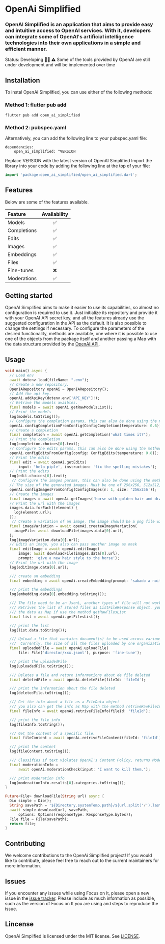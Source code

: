 <h1>OpenAi Simplified</h1>

### OpenAI Simplified is an application that aims to provide easy and intuitive access to OpenAI services. With it, developers can integrate some of OpenAI's artificial intelligence technologies into their own applications in a simple and efficient manner.

Status: Developing 👷🏿
⚠️ Some of the tools provided by OpenAI are still under development and will be implemented over time

## Installation

To instal OpenAi Simplified, you can use either of the following methods:

### Method 1: flutter pub add
```
flutter pub add open_ai_simplified
```

### Method 2: pubspec.yaml
Alternatively, you can add the following line to your pubspec.yaml file:
```
dependencies:
    open_ai_simplified: ^VERSION
```
Replace VERSION with the latest version of OpenAI Simplified
Import the library into your code by adding the following line at the top of your file:
```dart
import 'package:open_ai_simplified/open_ai_simplified.dart';
```
## Features

Below are some of the features available.

Feature     | Availability
:---------- | :-----------:
Models      | ✅
Completions | ✅
Edits       | ✅
Images      | ✅
Embeddings  | ✅
Files       | ✅
Fine-tunes  | ❌
Moderations | ✅

## Getting started

OpenAI Simplified aims to make it easier to use its capabilities, so almost no configuration is required to use it. Just initialize its repository and provide it with your OpenAI API secret key, and all the features already use the suggested configuration in the API as the default. It is also possible to change the settings if necessary.
To configure the parameters of the desired functionality, methods are available, one where it is possible to use one of the objects from the package itself and another passing a Map with the data structure provided by the [OpenAI API](https://platform.openai.com/docs/api-reference/introduction).

## Usage

```dart
void main() async {
  // Load env
  await dotenv.load(fileName: ".env");
  // Create a new repository.
  OpenIARepository openAi = OpenIARepository();
  // Add the api key.
  openAi.addApiKey(dotenv.env['API_KEY']!);
  // Retrive the models avaibles.
  final models = await openAi.getRawModelsList();
  // Print the models
  log(models.toString());
  // Configure the completion params, this can also be done using the method configCompletionFromMap
  openAi.configCompletionFromConfig(ConfigCompletion(temperature: 0.6));
  // Create a completion
  final completion = await openAi.getCompletion('what times it?');
  // Print the completion
  log(completion.choices[0].text);
  // Configure the edits params, this can also be done using the method configEditsFromMap
  openAi.configEditsFromConfig(config: ConfigEdits(temperature: 0.8));
  // Print the edits
  final edit = await openAi.getEdits(
      input: 'helo piple', instruction: 'fix the spelling mistakes');
  // Print the edits
  log(edit.choices[0].text);
   // Configure the images params, this can also be done using the method configImagesFromMap
  // The size of the generated images. Must be one of 256x256, 512x512, or 1024x1024
  openAi.configImagesFromConfig(ConfigImages(n: 1, size: '256x256'));
  // Create the images
  final images = await openAi.getImages('horse with golden hair and dragons');
  // Print the url with the images
  images.data.forEach((element) {
    log(element.url);
  });
   // Create a variation of an image, the image should be a png file with less then 4MB and a square
  final imageVariation = await openAi.createAImageVariation(
    imageFile: await downloadFile(images.data[0].url),
  );
  log(imageVariation.data[0].url);
  // Edits an image, you also can pass another image as mask
  final editImage = await openAi.editImage(
      image: await downloadFile(images.data[0].url),
      prompt: 'give a new hair style to the horse');
  // Print the url with the image
  log(editImage.data[0].url);

  /// create an embedding
  final embedding = await openAi.createEmbedding(prompt: 'sabado a noite');

  /// print the embeddings
  log(embedding.data[0].embedding.toString());

  /// The file need to be an JsonL, another types of file will not work
  /// Retrives the list of stored files as ListFileResponse object. you can have
  /// the data as Map if use the method getRawFilesList
  final list = await openAi.getFilesList();

  /// print the list
  log(list.data.toString());

  /// Upload a file that contains document(s) to be used across various endpoints/features.
  ///  Currently, the size of all the files uploaded by one organization can be up to 1 GB.
  final uploadedFile = await openAi.uploadFile(
      file: File('director/xxx.jsonl'), purpose: 'fine-tune');

  /// print the uploadedFile
  log(uploadedFile.toString());

  /// Deletes a file and return informations about de file deleted
  final deletedFile = await openAi.deleteFile(fileId: 'fileId');

  /// print the information about the file deleted
  log(deletedFile.toString());

  /// Get the info about a file as a FileData object
  /// you also can get the info as Map with the method retriveRawFileInfo
  final fileInfo = await openAi.retriveFileInfo(fileId: 'fileId');

  /// print the file info
  log(fileInfo.toString());

  /// Get the content of a specific file.
  final fileContent = await openAi.retriveFileContent(fileId: 'fileId');

  /// print the content
  log(fileContent.toString());

  /// Classifies if text violates OpenAI's Content Policy, returns ModerationResponse object
  final moderationInfo =
      await openAi.moderationCheck(input: 'I want to kill them.');

  /// print moderation info
  log(moderationInfo.results[0].categories.toString());
}

Future<File> downloadFile(String url) async {
  Dio simple = Dio();
  String savePath = '${Directory.systemTemp.path}/${url.split('/').last}';
  await simple.download(url, savePath,
      options: Options(responseType: ResponseType.bytes));
  File file = File(savePath);
  return file;
}


```

## Contributing

We welcome contributions to the OpenAi Simplified project! If you would like to contribute, please feel free to reach out to the current maintainers for more information.

## Issues

If you encounter any issues while using Focus on It, please open a new issue in the [issue tracker](https://github.com/DuvCabrera/open-ai-simplified/issues). Please include as much information as possible, such as the version of Focus on It you are using and steps to reproduce the issue.

## Lincense

OpenAi Simplified is licensed under the MIT license. See [LICENSE](https://github.com/DuvCabrera/open-ai-simplified/blob/main/LICENSE).
